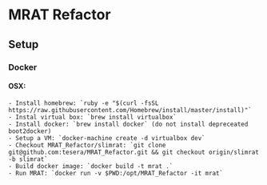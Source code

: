 # MRAT Refactor

## Setup

### Docker

#### OSX:
	- Install homebrew: `ruby -e "$(curl -fsSL https://raw.githubusercontent.com/Homebrew/install/master/install)"`
	- Instal virtual box: `brew install virtualbox`
	- Install docker: `brew install docker` (do not install depreceated boot2docker)	
	- Setup a VM: `docker-machine create -d virtualbox dev`
	- Checkout MRAT_Refactor/slimrat: `git clone git@github.com:tesera/MRAT_Refactor.git && git checkout origin/slimrat -b slimrat`
	- Build docker image: `docker build -t mrat .`
	- Run MRAT: `docker run -v $PWD:/opt/MRAT_Refactor -it mrat`